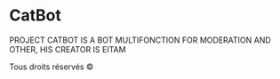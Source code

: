 # CatBot

PROJECT CATBOT IS A BOT MULTIFONCTION FOR MODERATION AND OTHER, HIS CREATOR IS EITAM

Tous droits réservés ©
